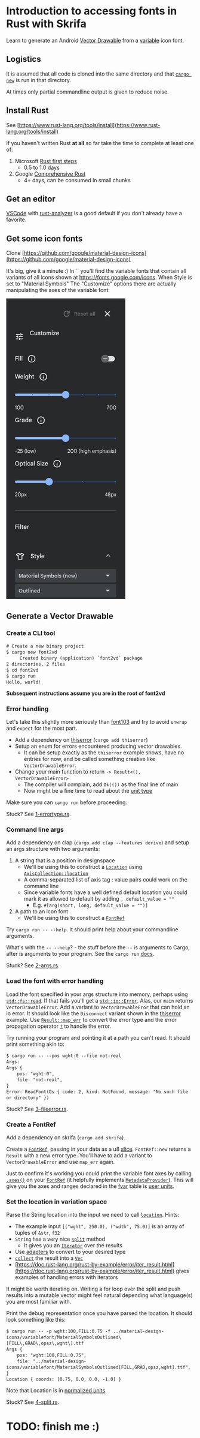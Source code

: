 # Introduction to accessing fonts in Rust with Skrifa

Learn to generate an Android [Vector Drawable](https://developer.android.com/develop/ui/views/graphics/vector-drawable-resources)
from a [variable](https://medium.com/variable-fonts/https-medium-com-tiro-introducing-opentype-variable-fonts-12ba6cd2369) icon font.

## Logistics

It is assumed that all code is cloned into the same directory and that [`cargo new`](https://doc.rust-lang.org/cargo/commands/cargo-new.html) is run in that directory.

At times only partial commandline output is given to reduce noise.

## Install Rust

See [https://www.rust-lang.org/tools/install](https://www.rust-lang.org/tools/install)

If you haven't written Rust **at all** so far take the time to complete at least one of:

1. Microsoft [Rust first steps](https://learn.microsoft.com/en-us/training/paths/rust-first-steps/)
   * 0.5 to 1.0 days
1. Google [Comprehensive Rust](https://google.github.io/comprehensive-rust/)
   * 4+ days, can be consumed in small chunks

## Get an editor

[VSCode](https://code.visualstudio.com/) with [rust-analyzer](https://code.visualstudio.com/docs/languages/rust)
is a good default if you don't already have a favorite.

## Get some icon fonts

Clone [https://github.com/google/material-design-icons](https://github.com/google/material-design-icons)

It's big, give it a minute :) In `` you'll find the variable fonts that contain all variants of all icons
shown at https://fonts.google.com/icons. When Style is set to "Material Symbols" The "Customize" options there are actually manipulating the axes of the variable font:

![Variable axes fill, weight, grade, optical size](./variable_axes.png)

## Generate a Vector Drawable

### Create a CLI tool

```shell
# Create a new binary project
$ cargo new font2vd
     Created binary (application) `font2vd` package
2 directories, 2 files
$ cd font2vd
$ cargo run
Hello, world!
```

**Subsequent instructions assume you are in the root of font2vd**

### Error handling

Let's take this slightly more seriously than [font103](../font103) and try to avoid `unwrap` and `expect` for the most part.

* Add a dependency on [thiserror](https://docs.rs/thiserror/latest/thiserror/) (`cargo add thiserror`)
* Setup an enum for errors encountered producing vector drawables.
   * It can be setup exactly as the `thiserror` example shows, have no entries for now, and be called something creative like `VectorDrawableError`.
* Change your main function to return `-> Result<(), VectorDrawableError>`
   * The compiler will complain, add `Ok(())` as the final line of main
   * Now might be a fine time to read about the [unit type](https://doc.rust-lang.org/std/primitive.unit.html)

Make sure you can `cargo run` before proceeding.

Stuck? See [1-errortype.rs](./1-errortype.rs).

### Command line args

Add a dependency on clap (`cargo add clap --features derive`) and setup an args structure with two arguments:

1. A string that is a position in designspace
   * We'll be using this to construct a [`Location`](https://docs.rs/skrifa/latest/skrifa/instance/struct.Location.html) using [`AxisCollection::location`](https://docs.rs/skrifa/latest/skrifa/struct.AxisCollection.html#method.location)
   * A comma-separated list of axis tag : value pairs could work on the command line
   * Since variable fonts have a well defined default location you could mark it as allowed to default by adding `, default_value = ""`
      * E.g. `#[arg(short, long, default_value = "")]`
1. A path to an icon font
   * We'll be using this to construct a [`FontRef`](https://docs.rs/skrifa/latest/skrifa/struct.FontRef.html)

Try `cargo run -- --help`. It should print help about your commandline arguments.

What's with the `-- --help`? - the stuff before the `--` is arguments to Cargo, after is arguments to your program. See the `cargo run` [docs](https://doc.rust-lang.org/cargo/commands/cargo-run.html#description).

Stuck? See [2-args.rs](./2-args.rs).

### Load the font with error handling

Load the font specified in your args structure into memory, perhaps using [`std::fs::read`](https://doc.rust-lang.org/std/fs/fn.read.html). If that fails you'll get a [`std::io::Error`](https://doc.rust-lang.org/std/io/struct.Error.html). Alas, our `main`
returns `VectorDrawableError`. Add a variant to `VectorDrawableEror` that can hold an io error. It should look like the `Disconnect` variant shown in the [thiserror](https://docs.rs/thiserror/latest/thiserror/) example. Use [`Result::map_err`](https://doc.rust-lang.org/std/result/enum.Result.html#method.map_err) to convert the error type and the error propagation operator [`?`](https://doc.rust-lang.org/reference/expressions/operator-expr.html#the-question-mark-operator) to handle the error.

Try running your program and pointing it at a path you can't read. It should print something akin to:

```shell
$ cargo run -- --pos wght:0 --file not-real
Args:
Args {
    pos: "wght:0",
    file: "not-real",
}
Error: ReadFont(Os { code: 2, kind: NotFound, message: "No such file or directory" })

```

Stuck? See [3-fileerror.rs](./3-fileerror.rs).

### Create a FontRef

Add a dependency on skrifa (`cargo add skrifa`).

Create a [`FontRef`](https://docs.rs/skrifa/latest/skrifa/font/struct.FontRef.html), passing in your data as a u8 [slice](https://doc.rust-lang.org/reference/types/slice.html). `FontRef::new` returns a `Result` with a new error type. You'll have to add a variant to `VectorDrawableError` and use `map_err` again.

Just to confirm it's working you could print the variable font axes by calling [`.axes()`](https://docs.rs/skrifa/latest/skrifa/trait.MetadataProvider.html#method.axes) on your [`FontRef`](https://docs.rs/skrifa/latest/skrifa/struct.FontRef.html) (it helpfully implements [`MetadataProvider`](https://docs.rs/skrifa/latest/skrifa/trait.MetadataProvider.html)). This will give you the axes and ranges declared in the [fvar](https://learn.microsoft.com/en-us/typography/opentype/spec/fvar) table is [user units](https://github.com/googlefonts/fontc/blob/main/resources/text/units.md).

### Set the location in variation space

Parse the String location into the input we need to call [`location`](https://docs.rs/skrifa/latest/skrifa/struct.AxisCollection.html#method.location). Hints:

   * The example input `[("wght", 250.0), ("wdth", 75.0)]` is an array of tuples of `&str`, `f32`
   * `String` has a very nice [`split`](https://doc.rust-lang.org/std/primitive.str.html#method.split) method
      * It gives you an [`Iterator`](https://doc.rust-lang.org/std/iter/index.html) over the results
   * Use [adapters](https://doc.rust-lang.org/std/iter/index.html#adapters) to convert to your desired type
   * [`collect`](https://doc.rust-lang.org/std/iter/trait.Iterator.html#method.collect) the result into a [`Vec`](https://doc.rust-lang.org/std/vec/struct.Vec.html)
   * [https://doc.rust-lang.org/rust-by-example/error/iter_result.html](https://doc.rust-lang.org/rust-by-example/error/iter_result.html) gives examples of handling errors with iterators

It might be worth iterating on. Writing a for loop over the split and push results into a mutable vector might feel natural
depending what language(s) you are most familiar with.

Print the debug representation once you have parsed the location. It should look something like this:

```shell
$ cargo run -- -p wght:100,FILL:0.75 -f ../material-design-icons/variablefont/MaterialSymbolsOutlined\[FILL\,GRAD\,opsz\,wght\].ttf
Args {
    pos: "wght:100,FILL:0.75",
    file: "../material-design-icons/variablefont/MaterialSymbolsOutlined[FILL,GRAD,opsz,wght].ttf",
}
Location { coords: [0.75, 0.0, 0.0, -1.0] }
```

Note that Location is in [normalized units](https://github.com/googlefonts/fontc/blob/main/resources/text/units.md).

Stuck? See [4-split.rs](./4-split.rs).

# TODO: finish me :)